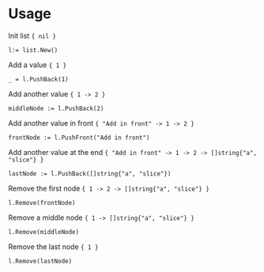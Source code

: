 # Usage
    
Init list `{ nil }`

    l:= list.New()

Add a value `{ 1 }`

    _ = l.PushBack(1)

Add another value `{ 1 -> 2 }`
    
    middleNode := l.PushBack(2)

Add another value in front `{ "Add in front" -> 1 -> 2 }`

    frontNode := l.PushFront("Add in front")

Add another value at the end `{ "Add in front" -> 1 -> 2 -> []string{"a", "slice"} }`

    lastNode := l.PushBack([]string{"a", "slice"})

Remove the first node `{ 1 -> 2 -> []string{"a", "slice"} }` 
    
    l.Remove(frontNode) 

Remove a middle node `{ 1 -> []string{"a", "slice"} }`
    
    l.Remove(middleNode)

Remove the last node `{ 1 }`
    
    l.Remove(lastNode) 